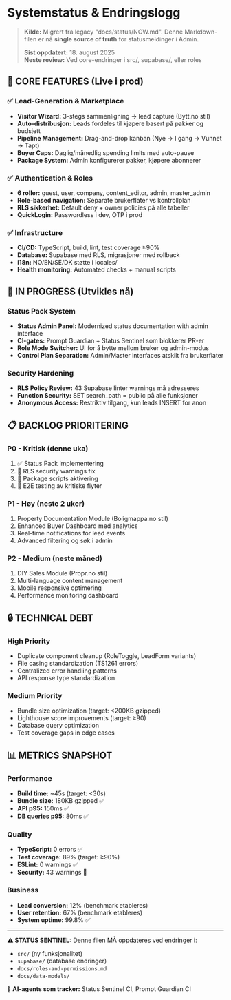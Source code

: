 # Systemstatus & Endringslogg

> **Kilde:** Migrert fra legacy "docs/status/NOW.md". Denne Markdown-filen er nå **single source of truth** for statusmeldinger i Admin.
> 
> **Sist oppdatert:** 18. august 2025  
> **Neste review:** Ved core-endringer i src/, supabase/, eller roles

## 🎯 **CORE FEATURES (Live i prod)**

### ✅ **Lead-Generation & Marketplace**
- **Visitor Wizard:** 3-stegs sammenligning → lead capture (Bytt.no stil)
- **Auto-distribusjon:** Leads fordeles til kjøpere basert på pakker og budsjett
- **Pipeline Management:** Drag-and-drop kanban (Nye → I gang → Vunnet → Tapt)
- **Buyer Caps:** Daglig/månedlig spending limits med auto-pause
- **Package System:** Admin konfigurerer pakker, kjøpere abonnerer

### ✅ **Authentication & Roles**
- **6 roller:** guest, user, company, content_editor, admin, master_admin
- **Role-based navigation:** Separate brukerflater vs kontrollplan
- **RLS sikkerhet:** Default deny + owner policies på alle tabeller
- **QuickLogin:** Passwordless i dev, OTP i prod

### ✅ **Infrastructure**
- **CI/CD:** TypeScript, build, lint, test coverage ≥90%
- **Database:** Supabase med RLS, migrasjoner med rollback
- **i18n:** NO/EN/SE/DK støtte i locales/
- **Health monitoring:** Automated checks + manual scripts

## 🚧 **IN PROGRESS (Utvikles nå)**

### **Status Pack System**
- **Status Admin Panel:** Modernized status documentation with admin interface
- **CI-gates:** Prompt Guardian + Status Sentinel som blokkerer PR-er
- **Role Mode Switcher:** UI for å bytte mellom bruker og admin-modus
- **Control Plan Separation:** Admin/Master interfaces atskilt fra brukerflater

### **Security Hardening**
- **RLS Policy Review:** 43 Supabase linter warnings må adresseres
- **Function Security:** SET search_path = public på alle funksjoner
- **Anonymous Access:** Restriktiv tilgang, kun leads INSERT for anon

## 📋 **BACKLOG PRIORITERING**

### **P0 - Kritisk (denne uka)**
1. ✅ Status Pack implementering
2. 🔧 RLS security warnings fix
3. 🔧 Package scripts aktivering
4. 🧪 E2E testing av kritiske flyter

### **P1 - Høy (neste 2 uker)**
1. Property Documentation Module (Boligmappa.no stil)
2. Enhanced Buyer Dashboard med analytics
3. Real-time notifications for lead events
4. Advanced filtering og søk i admin

### **P2 - Medium (neste måned)**
1. DIY Sales Module (Propr.no stil)
2. Multi-language content management
3. Mobile responsive optimering
4. Performance monitoring dashboard

## 🔒 **TECHNICAL DEBT**

### **High Priority**
- Duplicate component cleanup (RoleToggle, LeadForm variants)
- File casing standardization (TS1261 errors)
- Centralized error handling patterns
- API response type standardization

### **Medium Priority**
- Bundle size optimization (target: <200KB gzipped)
- Lighthouse score improvements (target: ≥90)
- Database query optimization
- Test coverage gaps in edge cases

## 📊 **METRICS SNAPSHOT**

### **Performance**
- **Build time:** ~45s (target: <30s)
- **Bundle size:** 180KB gzipped ✅
- **API p95:** 150ms ✅
- **DB queries p95:** 80ms ✅

### **Quality**
- **TypeScript:** 0 errors ✅
- **Test coverage:** 89% (target: ≥90%)
- **ESLint:** 0 warnings ✅
- **Security:** 43 warnings 🔧

### **Business**
- **Lead conversion:** 12% (benchmark etableres)
- **User retention:** 67% (benchmark etableres)
- **System uptime:** 99.8% ✅

---

**⚠️ STATUS SENTINEL:** Denne filen MÅ oppdateres ved endringer i:
- `src/` (ny funksjonalitet)
- `supabase/` (database endringer)  
- `docs/roles-and-permissions.md`
- `docs/data-models/`

**🤖 AI-agents som tracker:** Status Sentinel CI, Prompt Guardian CI